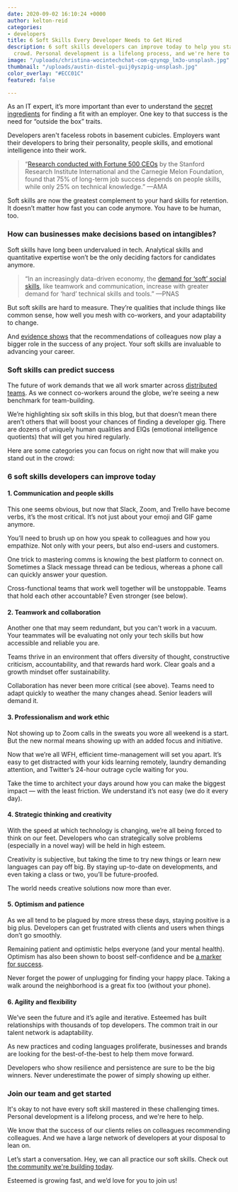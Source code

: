 ```yaml
---
date: 2020-09-02 16:10:24 +0000
author: kelton-reid
categories:
- developers
title: 6 Soft Skills Every Developer Needs to Get Hired
description: 6 soft skills developers can improve today to help you stand out in the
  crowd. Personal development is a lifelong process, and we're here to help.
image: "/uploads/christina-wocintechchat-com-qzynqp_lm3o-unsplash.jpg"
thumbnail: "/uploads/austin-distel-guij0yszpig-unsplash.jpg"
color_overlay: "#ECC01C"
featured: false

---
```

As an IT expert, it’s more important than ever to understand the [secret ingredients](https://esteemed.io/blog/2020/08/05/happy/) for finding a fit with an employer. One key to that success is the need for “outside the box” traits.

Developers aren't faceless robots in basement cubicles. Employers want their developers to bring their personality, people skills, and emotional intelligence into their work.

> “[Research conducted with Fortune 500 CEOs](https://www.amanet.org/articles/the-hard-truth-about-soft-skills/) by the Stanford Research Institute International and the Carnegie Melon Foundation, found that 75% of long-term job success depends on people skills, while only 25% on technical knowledge.” —AMA

Soft skills are now the greatest complement to your hard skills for retention. It doesn’t matter how fast you can code anymore. You have to be human, too.

### How can businesses make decisions based on intangibles?

Soft skills have long been undervalued in tech. Analytical skills and quantitative expertise won’t be the only deciding factors for candidates anymore.

> “In an increasingly data-driven economy, the [demand for ‘soft’ social skills](https://www.pnas.org/content/pnas/115/50/12630.full.pdf), like teamwork and communication, increase with greater demand for ‘hard’ technical skills and tools.” —PNAS

But soft skills are hard to measure. They’re qualities that include things like common sense, how well you mesh with co-workers, and your adaptability to change.

And [evidence shows](http://www.jite.org/documents/Vol11/JITEv11p155-168Zhang1119.pdf) that the recommendations of colleagues now play a bigger role in the success of any project. Your soft skills are invaluable to advancing your career.

### Soft skills can predict success

The future of work demands that we all work smarter across [distributed teams](https://esteemed.io/blog/2020/07/08/5-benefits-of-a-distributed-workforce/). As we connect co-workers around the globe, we’re seeing a new benchmark for team-building.

We’re highlighting six soft skills in this blog, but that doesn’t mean there aren’t others that will boost your chances of finding a developer gig. There are dozens of uniquely human qualities and EIQs (emotional intelligence quotients) that will get you hired regularly.

Here are some categories you can focus on right now that will make you stand out in the crowd:

### 6 soft skills developers can improve today

#### 1. Communication and people skills

This one seems obvious, but now that Slack, Zoom, and Trello have become verbs, it’s the most critical. It’s not just about your emoji and GIF game anymore.

You’ll need to brush up on how you speak to colleagues and how you empathize. Not only with your peers, but also end-users and customers.

One trick to mastering comms is knowing the best platform to connect on. Sometimes a Slack message thread can be tedious, whereas a phone call can quickly answer your question.

Cross-functional teams that work well together will be unstoppable. Teams that hold each other accountable? Even stronger (see below).

#### 2. Teamwork and collaboration

Another one that may seem redundant, but you can't work in a vacuum. Your teammates will be evaluating not only your tech skills but how accessible and reliable you are.

Teams thrive in an environment that offers diversity of thought, constructive criticism, accountability, and that rewards hard work. Clear goals and a growth mindset offer sustainability.

Collaboration has never been more critical (see above). Teams need to adapt quickly to weather the many changes ahead. Senior leaders will demand it.

#### 3. Professionalism and work ethic

Not showing up to Zoom calls in the sweats you wore all weekend is a start. But the new normal means showing up with an added focus and initiative.

Now that we’re all WFH, efficient time-management will set you apart. It’s easy to get distracted with your kids learning remotely, laundry demanding attention, and Twitter’s 24-hour outrage cycle waiting for you.

Take the time to architect your days around how you can make the biggest impact — with the least friction. We understand it’s not easy (we do it every day).

#### 4. Strategic thinking and creativity

With the speed at which technology is changing, we’re all being forced to think on our feet. Developers who can strategically solve problems (especially in a novel way) will be held in high esteem.

Creativity is subjective, but taking the time to try new things or learn new languages can pay off big. By staying up-to-date on developments, and even taking a class or two, you’ll be future-proofed.

The world needs creative solutions now more than ever.

#### 5. Optimism and patience

As we all tend to be plagued by more stress these days, staying positive is a big plus. Developers can get frustrated with clients and users when things don’t go smoothly.

Remaining patient and optimistic helps everyone (and your mental health). Optimism has also been shown to boost self-confidence and be [a marker for success](https://www.fastcompany.com/1291599/self-confidence-optimism-and-success).

Never forget the power of unplugging for finding your happy place. Taking a walk around the neighborhood is a great fix too (without your phone).

#### 6. Agility and flexibility

We’ve seen the future and it’s agile and iterative. Esteemed has built relationships with thousands of top developers. The common trait in our talent network is adaptability.

As new practices and coding languages proliferate, businesses and brands are looking for the best-of-the-best to help them move forward.

Developers who show resilience and persistence are sure to be the big winners. Never underestimate the power of simply showing up either.

### Join our team and get started

It's okay to not have every soft skill mastered in these challenging times. Personal development is a lifelong process, and we're here to help.

We know that the success of our clients relies on colleagues recommending colleagues. And we have a large network of developers at your disposal to lean on.

Let’s start a conversation. Hey, we can all practice our soft skills. Check out [the community we're building today](https://esteemed.io/company/).

Esteemed is growing fast, and we’d love for you to join us!